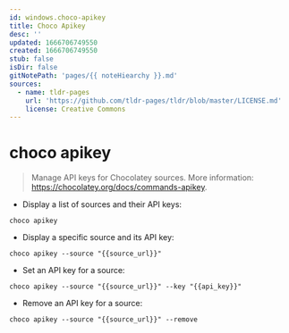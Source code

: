 ```yaml
---
id: windows.choco-apikey
title: Choco Apikey
desc: ''
updated: 1666706749550
created: 1666706749550
stub: false
isDir: false
gitNotePath: 'pages/{{ noteHiearchy }}.md'
sources:
  - name: tldr-pages
    url: 'https://github.com/tldr-pages/tldr/blob/master/LICENSE.md'
    license: Creative Commons
---
```

# choco apikey

> Manage API keys for Chocolatey sources.
> More information: <https://chocolatey.org/docs/commands-apikey>.

- Display a list of sources and their API keys:

`choco apikey`

- Display a specific source and its API key:

`choco apikey --source "{{source_url}}"`

- Set an API key for a source:

`choco apikey --source "{{source_url}}" --key "{{api_key}}"`

- Remove an API key for a source:

`choco apikey --source "{{source_url}}" --remove`

